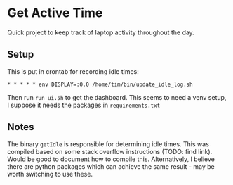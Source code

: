 # Get Active Time

Quick project to keep track of laptop activity throughout the day.

## Setup

This is put in crontab for recording idle times:

```
* * * * * env DISPLAY=:0.0 /home/tim/bin/update_idle_log.sh
```

Then run `run_ui.sh` to get the dashboard. This seems to need a venv setup, I suppose it needs the packages in `requirements.txt`

## Notes

The binary `getIdle` is responsible for determining idle times. This was compiled based on some stack overflow instructions (TODO: find link). Would be good to document how to compile this. Alternatively, I believe there are python packages which can achieve the same result - may be worth switching to use these.
